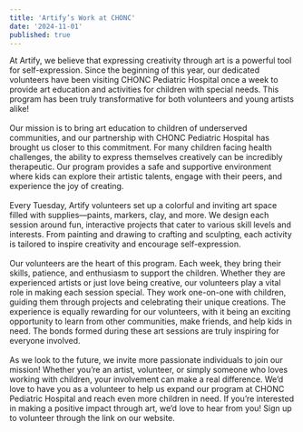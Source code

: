 ```yaml
---
title: 'Artify’s Work at CHONC'
date: '2024-11-01'
published: true
---
```


At Artify, we believe that expressing creativity through art is a powerful tool for self-expression. Since the beginning of this year, our dedicated volunteers have been visiting CHONC Pediatric Hospital once a week to provide art education and activities for children with special needs. This program has been truly transformative for both volunteers and young artists alike!<br /><br />
Our mission is to bring art education to children of underserved communities, and our partnership with CHONC Pediatric Hospital has brought us closer to this commitment. For many children facing health challenges, the ability to express themselves creatively can be incredibly therapeutic. Our program provides a safe and supportive environment where kids can explore their artistic talents, engage with their peers, and experience the joy of creating.<br /><br />
Every Tuesday, Artify volunteers set up a colorful and inviting art space filled with supplies—paints, markers, clay, and more. We design each session around fun, interactive projects that cater to various skill levels and interests. From painting and drawing to crafting and sculpting, each activity is tailored to inspire creativity and encourage self-expression.<br /><br />
Our volunteers are the heart of this program. Each week, they bring their skills, patience, and enthusiasm to support the children. Whether they are experienced artists or just love being creative, our volunteers play a vital role in making each session special. They work one-on-one with children, guiding them through projects and celebrating their unique creations. The experience is equally rewarding for our volunteers, with it being an exciting opportunity to learn from other communities, make friends, and help kids in need. The bonds formed during these art sessions are truly inspiring for everyone involved.<br /><br />
As we look to the future, we invite more passionate individuals to join our mission! Whether you’re an artist, volunteer, or simply someone who loves working with children, your involvement can make a real difference. We’d love to have you as a volunteer to help us expand our program at CHONC Pediatric Hospital and reach even more children in need. If you’re interested in making a positive impact through art, we’d love to hear from you! Sign up to volunteer through the link on our website.
